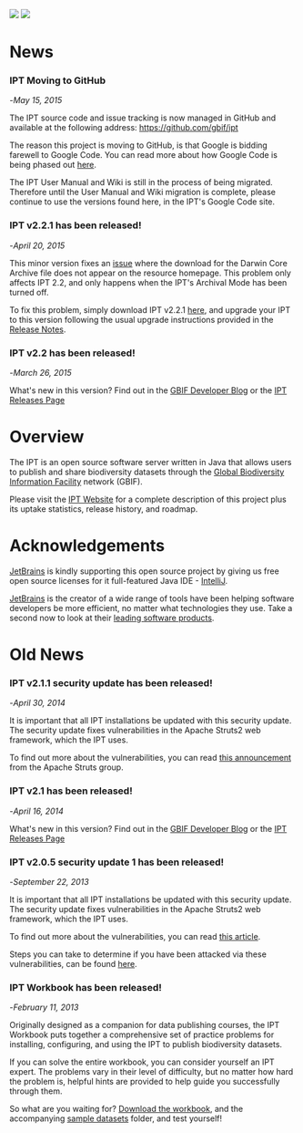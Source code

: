 [![](http://gbif-providertoolkit.googlecode.com/files/downloadNow.png)](http://repository.gbif.org/content/groups/gbif/org/gbif/ipt/2.2.1/ipt-2.2.1.war) [![](http://gbif-providertoolkit.googlecode.com/files/readManual.png)](http://code.google.com/p/gbif-providertoolkit/wiki/IPT2ManualNotes)

# News #
### IPT Moving to GitHub ###
-_May 15, 2015_

The IPT source code and issue tracking is now managed in GitHub and available at the following address: https://github.com/gbif/ipt

The reason this project is moving to GitHub, is that Google is bidding farewell to Google Code. You can read more about how Google Code is being phased out [here](http://google-opensource.blogspot.dk/2015/03/farewell-to-google-code.html).

The IPT User Manual and Wiki is still in the process of being migrated. Therefore until the User Manual and Wiki migration is complete, please continue to use the versions found here, in the IPT's Google Code site.

### IPT v2.2.1 has been released! ###
-_April 20, 2015_

This minor version fixes an [issue](https://code.google.com/p/gbif-providertoolkit/issues/detail?id=1155) where the download for the Darwin Core Archive file does not appear on the resource homepage. This problem only affects IPT 2.2, and only happens when the IPT's Archival Mode has been turned off.

To fix this problem, simply download IPT v2.2.1 [here](http://repository.gbif.org/content/groups/gbif/org/gbif/ipt/2.2.1/ipt-2.2.1.war), and upgrade your IPT to this version following the usual upgrade instructions provided in the [Release Notes](IPTReleaseNotes22.md).

### IPT v2.2 has been released! ###
-_March 26, 2015_

What's new in this version? Find out in the [GBIF Developer Blog](http://gbif.blogspot.com/2015/03/ipt-v22.html) or the [IPT Releases Page](http://www.gbif.org/ipt/releases)

# Overview #

The IPT is an open source software server written in Java that allows users to publish and share biodiversity datasets through the [Global Biodiversity Information Facility](http://www.gbif.org) network (GBIF).

Please visit the [IPT Website](http://www.gbif.org/ipt) for a complete description of this project plus its uptake statistics, release history, and roadmap.

# Acknowledgements #

[JetBrains](http://www.jetbrains.com/) is kindly supporting this open source project by giving us free open source licenses for it full-featured Java IDE - [IntelliJ](http://www.jetbrains.com/idea/).

[JetBrains](http://www.jetbrains.com/) is the creator of a wide range of tools have been helping software developers be more efficient, no matter what technologies they use. Take a second now to look at their [leading software products](http://www.jetbrains.com/).

# Old News #
### IPT v2.1.1 security update has been released! ###
-_April 30, 2014_

It is important that all IPT installations be updated with this security update. The security update fixes vulnerabilities in the Apache Struts2 web framework, which the IPT uses.

To find out more about the vulnerabilities, you can read [this announcement](http://struts.apache.org/announce.html#a20140424) from the Apache Struts group.

### IPT v2.1 has been released! ###
-_April 16, 2014_

What's new in this version? Find out in the [GBIF Developer Blog](http://gbif.blogspot.dk/2014/04/ipt-v21.html) or the [IPT Releases Page](http://www.gbif.org/ipt/releases)

### IPT v2.0.5 security update 1 has been released! ###
-_September 22, 2013_

It is important that all IPT installations be updated with this security update. The security update fixes vulnerabilities in the Apache Struts2 web framework, which the IPT uses.

To find out more about the vulnerabilities, you can read [this article](http://www.computerworld.com/s/article/9241639/Hackers_target_servers_running_Apache_Struts_apps?source=CTWNLE_nlt_security_2013-08-15).

Steps you can take to determine if you have been attacked via these vulnerabilities, can be found [here](https://www.mandiant.com/blog/responding-attacks-apache-struts2).

### IPT Workbook has been released! ###
-_February 11, 2013_

Originally designed as a companion for data publishing courses, the IPT Workbook puts together a comprehensive set of practice problems for installing, configuring, and using the IPT to publish biodiversity datasets.

If you can solve the entire workbook, you can consider yourself an IPT expert. The problems vary in their level of difficulty, but no matter how hard the problem is, helpful hints are provided to help guide you successfully through them.

So what are you waiting for? [Download the workbook](http://gbif-providertoolkit.googlecode.com/files/IPT%20Workbook%20-%206%20Feb%202013.pdf), and the accompanying [sample datasets](http://gbif-providertoolkit.googlecode.com/files/sample%20datasets.zip) folder, and test yourself!